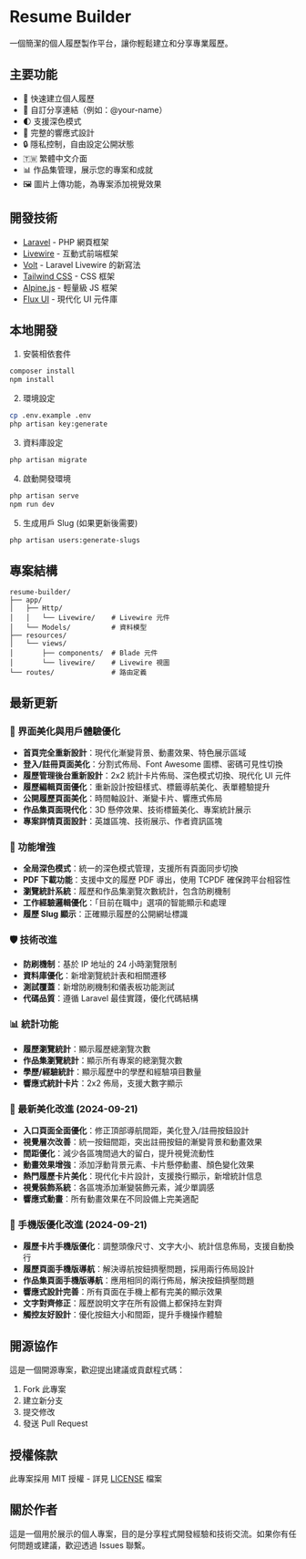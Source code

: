 # Resume Builder

一個簡潔的個人履歷製作平台，讓你輕鬆建立和分享專業履歷。

## 主要功能

- 📝 快速建立個人履歷
- 🔗 自訂分享連結（例如：@your-name）
- 🌓 支援深色模式
- 📱 完整的響應式設計
- 🔒 隱私控制，自由設定公開狀態
- 🇹🇼 繁體中文介面
- 📊 作品集管理，展示您的專案和成就
- 🖼️ 圖片上傳功能，為專案添加視覺效果

## 開發技術

- [Laravel](https://laravel.com) - PHP 網頁框架
- [Livewire](https://livewire.laravel.com) - 互動式前端框架
- [Volt](https://livewire.laravel.com/docs/volt) - Laravel Livewire 的新寫法
- [Tailwind CSS](https://tailwindcss.com) - CSS 框架
- [Alpine.js](https://alpinejs.dev) - 輕量級 JS 框架
- [Flux UI](https://fluxui.dev) - 現代化 UI 元件庫

## 本地開發

1. 安裝相依套件
```bash
composer install
npm install
```

2. 環境設定
```bash
cp .env.example .env
php artisan key:generate
```

3. 資料庫設定
```bash
php artisan migrate
```

4. 啟動開發環境
```bash
php artisan serve
npm run dev
```

5. 生成用戶 Slug (如果更新後需要)
```bash
php artisan users:generate-slugs
```

## 專案結構

```
resume-builder/
├── app/
│   ├── Http/
│   │   └── Livewire/    # Livewire 元件
│   └── Models/          # 資料模型
├── resources/
│   └── views/
│       ├── components/  # Blade 元件
│       └── livewire/    # Livewire 視圖
└── routes/              # 路由定義
```

## 最新更新

### 🎨 界面美化與用戶體驗優化
- **首頁完全重新設計**：現代化漸變背景、動畫效果、特色展示區域
- **登入/註冊頁面美化**：分割式佈局、Font Awesome 圖標、密碼可見性切換
- **履歷管理後台重新設計**：2x2 統計卡片佈局、深色模式切換、現代化 UI 元件
- **履歷編輯頁面優化**：重新設計按鈕樣式、標籤導航美化、表單體驗提升
- **公開履歷頁面美化**：時間軸設計、漸變卡片、響應式佈局
- **作品集頁面現代化**：3D 懸停效果、技術標籤美化、專案統計展示
- **專案詳情頁面設計**：英雄區塊、技術展示、作者資訊區塊

### 🔧 功能增強
- **全局深色模式**：統一的深色模式管理，支援所有頁面同步切換
- **PDF 下載功能**：支援中文的履歷 PDF 導出，使用 TCPDF 確保跨平台相容性
- **瀏覽統計系統**：履歷和作品集瀏覽次數統計，包含防刷機制
- **工作經驗邏輯優化**：「目前在職中」選項的智能顯示和處理
- **履歷 Slug 顯示**：正確顯示履歷的公開網址標識

### 🛡️ 技術改進
- **防刷機制**：基於 IP 地址的 24 小時瀏覽限制
- **資料庫優化**：新增瀏覽統計表和相關遷移
- **測試覆蓋**：新增防刷機制和儀表板功能測試
- **代碼品質**：遵循 Laravel 最佳實踐，優化代碼結構

### 📊 統計功能
- **履歷瀏覽統計**：顯示履歷總瀏覽次數
- **作品集瀏覽統計**：顯示所有專案的總瀏覽次數
- **學歷/經驗統計**：顯示履歷中的學歷和經驗項目數量
- **響應式統計卡片**：2x2 佈局，支援大數字顯示

### 🎯 最新美化改進 (2024-09-21)
- **入口頁面全面優化**：修正頂部導航間距，美化登入/註冊按鈕設計
- **視覺層次改善**：統一按鈕間距，突出註冊按鈕的漸變背景和動畫效果
- **間距優化**：減少各區塊間過大的留白，提升視覺流動性
- **動畫效果增強**：添加浮動背景元素、卡片懸停動畫、顏色變化效果
- **熱門履歷卡片美化**：現代化卡片設計，支援換行顯示，新增統計信息
- **視覺裝飾系統**：各區塊添加漸變裝飾元素，減少單調感
- **響應式動畫**：所有動畫效果在不同設備上完美適配

### 📱 手機版優化改進 (2024-09-21)
- **履歷卡片手機版優化**：調整頭像尺寸、文字大小、統計信息佈局，支援自動換行
- **履歷頁面手機版導航**：解決導航按鈕擠壓問題，採用兩行佈局設計
- **作品集頁面手機版導航**：應用相同的兩行佈局，解決按鈕擠壓問題
- **響應式設計完善**：所有頁面在手機上都有完美的顯示效果
- **文字對齊修正**：履歷說明文字在所有設備上都保持左對齊
- **觸控友好設計**：優化按鈕大小和間距，提升手機操作體驗

## 開源協作

這是一個開源專案，歡迎提出建議或貢獻程式碼：

1. Fork 此專案
2. 建立新分支
3. 提交修改
4. 發送 Pull Request

## 授權條款

此專案採用 MIT 授權 - 詳見 [LICENSE](LICENSE) 檔案

## 關於作者

這是一個用於展示的個人專案，目的是分享程式開發經驗和技術交流。如果你有任何問題或建議，歡迎透過 Issues 聯繫。